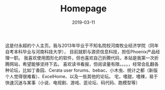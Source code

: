 ﻿---
title: "Homepage"
date: 2019-03-11
draft: false
disable_mathjax: true
disable_highlight: true
---

这是付永超的个人主页。我与2013年毕业于不知名院校河南牧业经济学院（同年自考本科毕业与河南科技大学），
目前就职与源资信息科技，担任Phoenix产品经理一职。
我喜欢使用图形化的软件，但也喜欢自己折腾代码，本站是我第一次折腾网站，希望能够坚持下去。
喜欢读书看报，但阅读量有限。。。。，经常会乱翻各种论坛，比如丁香园、Cerata user forums、bebac、小木虫、统计之都（新版个人觉得很难看）、ExcelHome、以及一些其他的论坛。
宅，嗜甜，嗜辣，易于快速沉迷与某事（小说、电视剧、游戏、逛论坛、码代码、跑模型等）